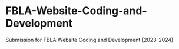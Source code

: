 # FBLA-Website-Coding-and-Development
Submission for FBLA Website Coding and Development (2023-2024)
